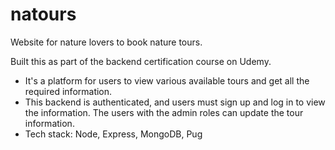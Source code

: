 # natours
Website for nature lovers to book nature tours.

Built this as part of the backend certification course on Udemy. 
- It's a platform for users to view various available tours and get all the required information.
- This backend is authenticated, and users must sign up and log in to view the information. The users with the admin roles can update the tour information. 
- Tech stack: Node, Express, MongoDB, Pug
